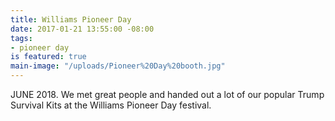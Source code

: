 ```yaml
---
title: Williams Pioneer Day
date: 2017-01-21 13:55:00 -08:00
tags:
- pioneer day
is featured: true
main-image: "/uploads/Pioneer%20Day%20booth.jpg"
---
```


JUNE 2018. We met great people and handed out a lot of our popular Trump Survival Kits at the Williams Pioneer Day festival.